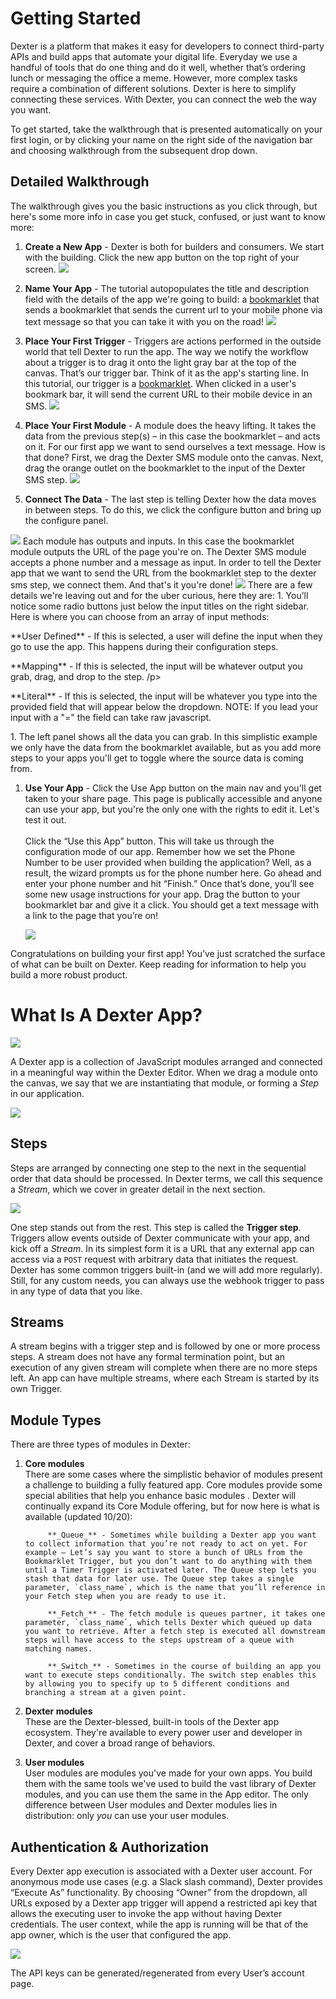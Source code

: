 # Getting Started

Dexter is a platform that makes it easy for developers to connect third-party APIs and build apps that automate your digital life. Everyday we use a handful of tools that do one thing and do it well, whether that’s ordering lunch or messaging the office a meme. However, more complex tasks require a combination of different solutions. Dexter is here to simplify connecting these services. With Dexter, you can connect the web the way you want.

To get started, take the walkthrough that is presented automatically on your first login, or by clicking your name on the right side of the navigation bar and choosing walkthrough from the subsequent drop down. 

## Detailed Walkthrough

The walkthrough gives you the basic instructions as you click through, but here's some more info in case you get stuck, confused, or just want to know more: 

1. **Create a New App** - Dexter is both for builders and consumers. We start with the building. Click the new app button on the top right of your screen. <img src="/images/screenshots/01-rounded.png" class="image-shadow">  

1. **Name Your App** - The tutorial autopopulates the title and description field with the details of the app we're going to build: a <a href="http://www.google.com/search?q=define:bookmarklet" target="_blank">bookmarklet</a> that sends a bookmarklet that sends the current url to your mobile phone via text message so that you can take it with you on the road! <img src="/images/screenshots/02-rounded.png" class="image-shadow">  

1. **Place Your First Trigger** - Triggers are actions performed in the outside world that tell Dexter to run the app. The way we notify the workflow about a trigger is to drag it onto the light gray bar at the top of the canvas. That’s our trigger bar. Think of it as the app's starting line. In this tutorial, our trigger is a <a href="http://www.google.com/search?q=define:bookmarklet" target="_blank">bookmarklet</a>. When clicked in a user's bookmark bar, it will send the current URL to their mobile device in an SMS. <img src="/images/screenshots/03-rounded.png" class="image-shadow">  

1. **Place Your First Module** - A module does the heavy lifting. It takes the data from the previous step(s) – in this case the bookmarklet – and acts on it. For our first app we want to send ourselves a text message. How is that done? First, we drag the Dexter SMS module onto the canvas. Next, drag the orange outlet on the bookmarklet to the input of the Dexter SMS step. <img src="/images/screenshots/04-rounded.png" class="image-shadow">  

1. **Connect The Data** - The last step is telling Dexter how the data moves in between steps. To do this, we click the configure button and bring up the configure panel. 
  <img src="/images/screenshots/05-rounded.png" class="image-shadow">  
  Each module has outputs and inputs. In this case the bookmarklet module outputs the URL of the page you're on. The Dexter SMS module accepts a phone number and a message as input. In order to tell the Dexter app that we want to send the URL from the bookmarklet step to the dexter sms step, we connect them. And that's it you're done! 
  <img src="/images/screenshots/07-rounded-v2.png" class="image-shadow">  
  There are a few details we're leaving out and for the uber curious, here they are: 
  1. You’ll notice some radio buttons just below the input titles on the right sidebar. Here is where you can choose from an array of input methods: 
    	  <p>**User Defined** - If this is selected, a user will define the input when they go to use the app. This happens during their configuration steps.</p>
    	  <p>**Mapping** - If this is selected, the input will be whatever output you grab, drag, and drop to the step. /p> 
          <p>**Literal** - If this is selected, the input will be whatever you type into the provided field that will appear below the dropdown. NOTE: If you lead your input with a "=" the field can take raw javascript.</p>
  1. The left panel shows all the data you can grab. In this simplistic example we only have the data from the bookmarklet available, but as you add more steps to your apps you'll get to toggle where the source data is coming from. 
  
1. **Use Your App** - Click the Use App button on the main nav and you'll get taken to your share page. This page is publically accessible and anyone can use your app, but you're the only one with the rights to edit it. Let's test it out. </br></br>Click the “Use this App” button. This will take us through the configuration mode of our app. Remember how we set the Phone Number to be user provided when building the application? Well, as a result, the wizard prompts us for the phone number here. Go ahead and enter your phone number and hit “Finish.” Once that’s done, you’ll see some new usage instructions for your app. Drag the button to your bookmarklet bar and give it a click. You should get a text message with a link to the page that you’re on! 
  
    <img src="/images/screenshots/11-rounded.png" class="image-shadow">  

Congratulations on building your first app! You’ve just scratched the surface of what can be built on Dexter. Keep reading for information to help you build a more robust product. 

# What Is A Dexter App?

<img src="/images/illustrations/illustrated-editor.png" class="image-shadow">

A Dexter app is a collection of JavaScript modules arranged and connected in a meaningful way within the Dexter Editor. When we drag a module onto the canvas, we say that we are instantiating that module, or forming a *Step* in our application.

<img src="/images/illustrations/module-v-step.png">


## Steps

Steps are arranged by connecting one step to the next in the sequential order that data should be processed. In Dexter terms, we call this sequence a *Stream*, which we cover in greater detail in the next section.

<img src="/images/illustrations/stream-illustration.png" class="image-shadow">

One step stands out from the rest. This step is called the **Trigger step**. Triggers allow events outside of Dexter communicate with your app, and kick off a *Stream*. In its simplest form it is a URL that any external app can access via a `POST` request with arbitrary data that initiates the request. Dexter has some common triggers built-in (and we will add more regularly). Still, for any custom needs, you can always use the webhook trigger to pass in any type of data that you like. 

## Streams

A stream begins with a trigger step and is followed by one or more process steps. A stream does not have any formal termination point, but an execution of any given stream will complete when there are no more steps left. An app can have multiple streams, where each Stream is started by its own Trigger.

## Module Types

There are three types of modules in Dexter:


1. **Core modules** <br/>
   There are some cases where the simplistic behavior of modules present a challenge to building a fully featured app. Core modules provide some special abilities that help you enhance basic modules . Dexter will continually expand its Core Module offering, but for now here is what is available (updated 10/20):  
   
			**_Queue_** - Sometimes while building a Dexter app you want to collect information that you’re not ready to act on yet. For example — Let’s say you want to store a bunch of URLs from the Bookmarklet Trigger, but you don’t want to do anything with them until a Timer Trigger is activated later. The Queue step lets you stash that data for later use. The Queue step takes a single parameter, `class_name`, which is the name that you’ll reference in your Fetch step when you are ready to use it.  
			
			**_Fetch_** - The fetch module is queues partner, it takes one parameter, `class_name`, which tells Dexter which queued up data you want to retrieve. After a fetch step is executed all downstream steps will have access to the steps upstream of a queue with matching names. 
			
			**_Switch_** - Sometimes in the course of building an app you want to execute steps conditionally. The switch step enables this by allowing you to specify up to 5 different conditions and branching a stream at a given point. 

1. **Dexter modules** <br/>
   These are the Dexter-blessed, built-in tools of the Dexter app ecosystem. They're available to every power user and developer in Dexter, and cover a broad range of behaviors.

1. **User modules** <br/>
   User modules are modules you've made for your own apps. You build them with the same tools we've used to build the vast library of Dexter modules, and you can use them the same in the App editor. The only difference between User modules and Dexter modules lies in distribution: only *you* can use your user modules.
   
## Authentication & Authorization

Every Dexter app execution is associated with a Dexter user account. For anonymous mode use cases (e.g. a Slack slash command), Dexter provides “Execute As” functionality. By choosing “Owner” from the dropdown, all URLs exposed by a Dexter app trigger will append a restricted api key that allows the executing user to invoke the app without having Dexter credentials. The user context, while the app is running will be that of the app owner, which is the user that configured the app.

<img src="/images/screenshots/execute-as.png" class="image-shadow">

The API keys can be generated/regenerated from every User’s account page. 
